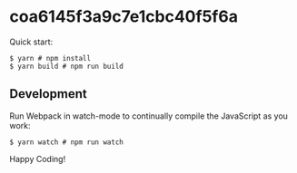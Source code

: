 # coa6145f3a9c7e1cbc40f5f6a

Quick start:

```
$ yarn # npm install
$ yarn build # npm run build
```

## Development

Run Webpack in watch-mode to continually compile the JavaScript as you work:

```
$ yarn watch # npm run watch
```

Happy Coding!
